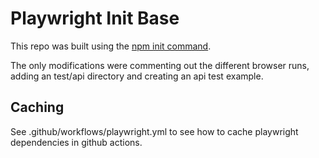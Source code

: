 # Playwright Init Base

This repo was built using the [npm init command](https://playwright.dev/docs/intro#using-init-command).

The only modifications were commenting out the different browser runs, adding an test/api directory and creating an api test example.

## Caching

See .github/workflows/playwright.yml to see how to cache playwright dependencies in github actions.

